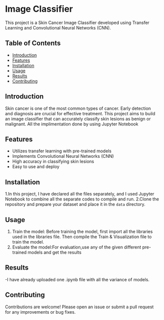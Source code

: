 # Image Classifier

This project is a Skin Cancer Image Classifier developed using Transfer Learning and Convolutional Neural Networks (CNN).

## Table of Contents

- [Introduction](#introduction)
- [Features](#features)
- [Installation](#installation)
- [Usage](#usage)
- [Results](#results)
- [Contributing](#contributing)


## Introduction

Skin cancer is one of the most common types of cancer. Early detection and diagnosis are crucial for effective treatment. This project aims to build an image classifier that can accurately classify skin lesions as benign or malignant.
All the implimentation done by using Jupyter Notebook

## Features

- Utilizes transfer learning with pre-trained models
- Implements Convolutional Neural Networks (CNN)
- High accuracy in classifying skin lesions
- Easy to use and deploy

## Installation

1.In this project, I have declared all the files separately, and I used Jupyter Notebook to combine all the separate codes to compile and run.
2.Clone the repository and prepare your dataset and place it in the `data` directory.

## Usage

1. Train the model: Before training the model, first import all the libraries used in the libraries file. Then compile the Train & Visualization file to train the model.
2. Evaluate the model:For evaluation,use any of the given different pre-trained models and get the results

## Results 

-I have already uploaded one .ipynb file with all the variance of models.

## Contributing

Contributions are welcome! Please open an issue or submit a pull request for any improvements or bug fixes.
